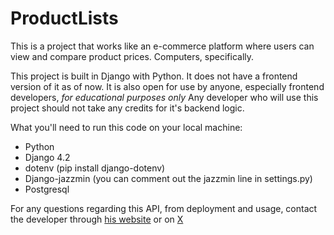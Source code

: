 # ProductLists
This is a project that works like an e-commerce platform where users can view and compare product prices. Computers, specifically.

This project is built in Django with Python. It does not have a frontend version of it as of now.
It is also open for use by anyone, especially frontend developers, *for educational purposes only*
Any developer who will use this project should not take any credits for it's backend logic. 


What you'll need to run this code on your local machine:
- Python 
- Django 4.2
- dotenv (pip install django-dotenv)
- Django-jazzmin (you can comment out the jazzmin line in settings.py)
- Postgresql


For any questions regarding this API, from deployment and usage,
contact the developer through [his website](https://brianmwangi.pythonanywhere.com) or on [X](https://x.com/brianmwangi\_)
